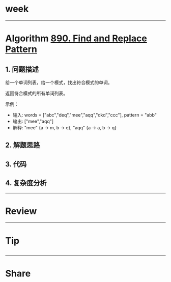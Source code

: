 # week

---

# Algorithm [890. Find and Replace Pattern](https://leetcode.com/problems/find-and-replace-pattern/)
## 1. 问题描述
给一个单词列表，给一个模式，找出符合模式的单词。

返回符合模式的所有单词列表。

示例：
* 输入: words = ["abc","deq","mee","aqq","dkd","ccc"], pattern = "abb"
* 输出: ["mee","aqq"]
* 解释: "mee" {a -> m, b -> e}, "aqq" {a -> a, b -> q}

## 2. 解题思路

## 3. 代码

## 4. 复杂度分析

---

# Review []()

---

# Tip

## 

---
    
# Share
## 

